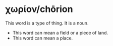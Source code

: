 # χωρίον/chōrion
This word is a type of thing. It is a noun.

* This word can mean a field or a piece of land.
* This word can mean a place.
